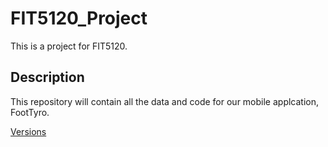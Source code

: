 # FIT5120_Project
This is a project for FIT5120.

## Description
This repository will contain all the data and code for our mobile applcation, FootTyro.

[Versions](/master/versions.md)
      

